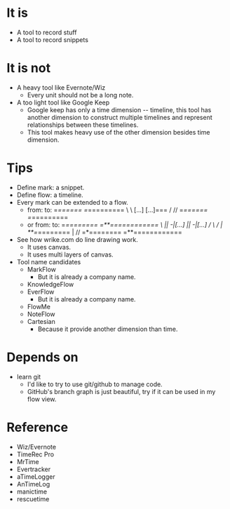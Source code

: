 It is
======
+ A tool to record stuff
+ A tool to record snippets

It is not
======
+ A heavy tool like Evernote/Wiz
  + Every unit should not be a long note.
+ A too light tool like Google Keep
  + Google keep has only a time dimension -- timeline, this tool has another dimension to construct multiple timelines and represent relationships between these timelines.
  + This tool makes heavy use of the other dimension besides time dimension.

Tips
=====
+ Define mark: a snippet.
+ Define flow: a timeline.
+ Every mark can be extended to a flow.
  + from:          to:
     =*======        =*=========
       \               \\
        [...]           [...]===
       /               //
     =*======        =*=========
  + or from:          to:
     =*========      =**============
       \              ||
        -|[...]       ||     -|[...]
       /               \\   /
      |                 **=*========
      |                //
     =*========      =**============
+ See how wrike.com do line drawing work.
  + It uses canvas.
  + It uses multi layers of canvas.
+ Tool name candidates
  + MarkFlow
    + But it is already a company name.
  + KnowledgeFlow
  + EverFlow
    + But it is already a company name.
  + FlowMe
  + NoteFlow
  + Cartesian
    + Because it provide another dimension than time.

Depends on
======
+ learn git
  + I'd like to try to use git/github to manage code.
  + GitHub's branch graph is just beautiful, try if it can be used in my flow view.

Reference
======
+ Wiz/Evernote
+ TimeRec Pro
+ MrTime
+ Evertracker
+ aTimeLogger
+ AnTimeLog
+ manictime
+ rescuetime
